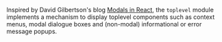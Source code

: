 Inspired by David Gilbertson's blog [Modals in React](https://codeburst.io/modals-in-react-f6c3ff9f4701), the `toplevel` module implements a mechanism to display toplevel components such as context menus, modal dialogue boxes and (non-modal) informational or error message popups.
